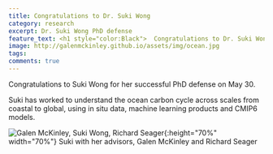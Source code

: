 ```yaml
---
title: Congratulations to Dr. Suki Wong
category: research
excerpt: Dr. Suki Wong PhD defense
feature_text: <h1 style="color:Black">  Congratulations to Dr. Suki Wong </h1>
image: http://galenmckinley.github.io/assets/img/ocean.jpg
tags: 
comments: true
---
```


Congratulations to Suki Wong for her successful PhD defense on May 30. 

Suki has worked to understand the ocean carbon cycle across scales from coastal to global, using in situ data, machine learning products and CMIP6 models.

![Galen McKinley, Suki Wong, Richard Seager]({{site.baseurl}}/assets/img/Wong_McKinley_Seager_30May2023.jpg){:height="70%" width="70%"} 
Suki with her advisors, Galen McKinley and Richard Seager